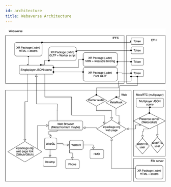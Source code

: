 ```yaml
---
id: architecture
title: Webaverse Architecture
---
```


![Webaverse architecture diagram](/img/architecture.png)
